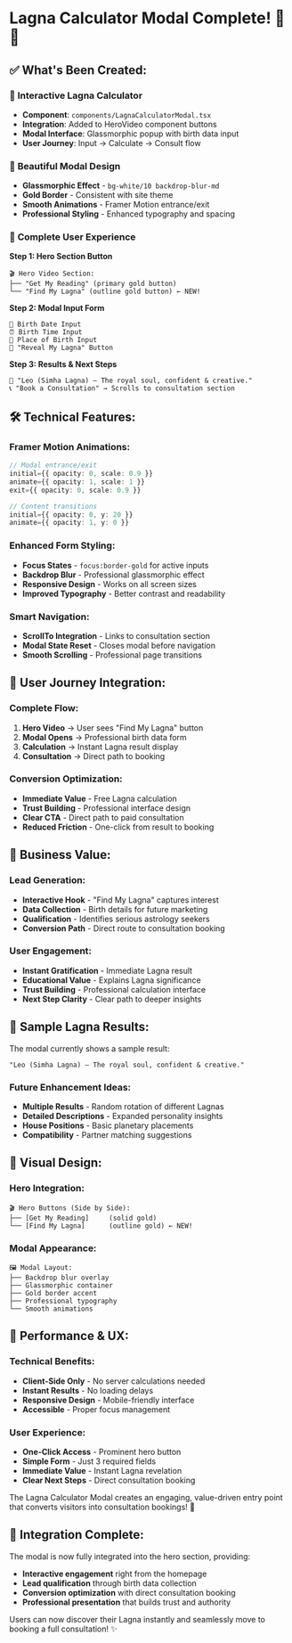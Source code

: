 # Lagna Calculator Modal Complete! 🧮✨

## ✅ **What's Been Created:**

### 🎯 **Interactive Lagna Calculator**
- **Component**: `components/LagnaCalculatorModal.tsx`
- **Integration**: Added to HeroVideo component buttons
- **Modal Interface**: Glassmorphic popup with birth data input
- **User Journey**: Input → Calculate → Consult flow

### 🎨 **Beautiful Modal Design**
- **Glassmorphic Effect** - `bg-white/10 backdrop-blur-md`
- **Gold Border** - Consistent with site theme
- **Smooth Animations** - Framer Motion entrance/exit
- **Professional Styling** - Enhanced typography and spacing

### 📱 **Complete User Experience**

**Step 1: Hero Section Button**
```
🎬 Hero Video Section:
├── "Get My Reading" (primary gold button)
└── "Find My Lagna" (outline gold button) ← NEW!
```

**Step 2: Modal Input Form**
```
📅 Birth Date Input
⏰ Birth Time Input  
📍 Place of Birth Input
🔮 "Reveal My Lagna" Button
```

**Step 3: Results & Next Steps**
```
🦁 "Leo (Simha Lagna) – The royal soul, confident & creative."
📞 "Book a Consultation" → Scrolls to consultation section
```

## 🛠️ **Technical Features:**

### **Framer Motion Animations:**
```typescript
// Modal entrance/exit
initial={{ opacity: 0, scale: 0.9 }}
animate={{ opacity: 1, scale: 1 }}
exit={{ opacity: 0, scale: 0.9 }}

// Content transitions
initial={{ opacity: 0, y: 20 }}
animate={{ opacity: 1, y: 0 }}
```

### **Enhanced Form Styling:**
- **Focus States** - `focus:border-gold` for active inputs
- **Backdrop Blur** - Professional glassmorphic effect
- **Responsive Design** - Works on all screen sizes
- **Improved Typography** - Better contrast and readability

### **Smart Navigation:**
- **ScrollTo Integration** - Links to consultation section
- **Modal State Reset** - Closes modal before navigation
- **Smooth Scrolling** - Professional page transitions

## 🎯 **User Journey Integration:**

### **Complete Flow:**
1. **Hero Video** → User sees "Find My Lagna" button
2. **Modal Opens** → Professional birth data form
3. **Calculation** → Instant Lagna result display
4. **Consultation** → Direct path to booking

### **Conversion Optimization:**
- **Immediate Value** - Free Lagna calculation
- **Trust Building** - Professional interface design
- **Clear CTA** - Direct path to paid consultation
- **Reduced Friction** - One-click from result to booking

## 🌟 **Business Value:**

### **Lead Generation:**
- **Interactive Hook** - "Find My Lagna" captures interest
- **Data Collection** - Birth details for future marketing
- **Qualification** - Identifies serious astrology seekers
- **Conversion Path** - Direct route to consultation booking

### **User Engagement:**
- **Instant Gratification** - Immediate Lagna result
- **Educational Value** - Explains Lagna significance
- **Trust Building** - Professional calculation interface
- **Next Step Clarity** - Clear path to deeper insights

## 🔮 **Sample Lagna Results:**

The modal currently shows a sample result:
```
"Leo (Simha Lagna) – The royal soul, confident & creative."
```

### **Future Enhancement Ideas:**
- **Multiple Results** - Random rotation of different Lagnas
- **Detailed Descriptions** - Expanded personality insights
- **House Positions** - Basic planetary placements
- **Compatibility** - Partner matching suggestions

## 🎨 **Visual Design:**

### **Hero Integration:**
```
🎬 Hero Buttons (Side by Side):
├── [Get My Reading]     (solid gold)
└── [Find My Lagna]      (outline gold) ← NEW!
```

### **Modal Appearance:**
```
🖼️ Modal Layout:
├── Backdrop blur overlay
├── Glassmorphic container
├── Gold border accent
├── Professional typography
└── Smooth animations
```

## 🚀 **Performance & UX:**

### **Technical Benefits:**
- **Client-Side Only** - No server calculations needed
- **Instant Results** - No loading delays
- **Responsive Design** - Mobile-friendly interface
- **Accessible** - Proper focus management

### **User Experience:**
- **One-Click Access** - Prominent hero button
- **Simple Form** - Just 3 required fields
- **Immediate Value** - Instant Lagna revelation
- **Clear Next Steps** - Direct consultation booking

The Lagna Calculator Modal creates an engaging, value-driven entry point that converts visitors into consultation bookings! 🌟

## 🎯 **Integration Complete:**

The modal is now fully integrated into the hero section, providing:
- **Interactive engagement** right from the homepage
- **Lead qualification** through birth data collection  
- **Conversion optimization** with direct consultation booking
- **Professional presentation** that builds trust and authority

Users can now discover their Lagna instantly and seamlessly move to booking a full consultation! ✨